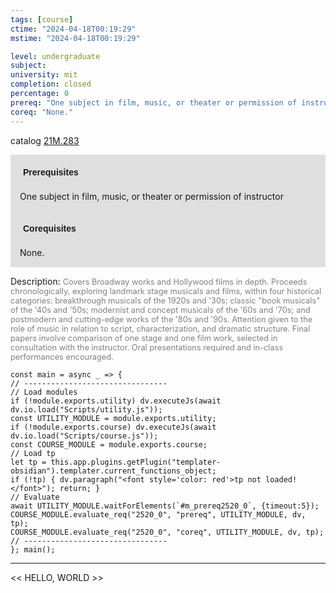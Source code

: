 ```yaml
---
tags: [course]
ctime: "2024-04-18T00:19:29"
mstime: "2024-04-18T00:19:29"

level: undergraduate
subject: 
university: mit
completion: closed
percentage: 0
prereq: "One subject in film, music, or theater or permission of instructor"
coreq: "None."
---
```


catalog [21M.283](http://student.mit.edu/catalog/m21Ma.html#21M.283)

<span style="display: block; padding: 15px; background-color: rgb(100, 100, 100, 0.2);"><font id="m_prereq2520_0" style="display: block; font-family: Arial, sans-serif; font-weight: bold; padding: 5px">Prerequisites</font><br><span id="prereq2520_0">One subject in film, music, or theater or permission of instructor</span></span>
<span style="display: block; padding: 15px; background-color: rgb(100, 100, 100, 0.2);"><font id="m_coreq2520_0" style="display: block; font-family: Arial, sans-serif; font-weight: bold; padding: 5px">Corequisites</font><br><span id="coreq2520_0">None.</span></span>

<font style="">Description:</font>
<font style="color: grey; font-size: 0.8rem;">Covers Broadway works and Hollywood films in depth. Proceeds chronologically, exploring landmark stage musicals and films, within four historical categories: breakthrough musicals of the 1920s and '30s; classic "book musicals" of the '40s and '50s; modernist and concept musicals of the '60s and '70s; and postmodern and cutting-edge works of the '80s and '90s. Attention given to the role of music in relation to script, characterization, and dramatic structure. Final papers involve comparison of one stage and one film work, selected in consultation with the instructor. Oral presentations required and in-class performances encouraged.</font>

```dataviewjs
const main = async _ => {
// --------------------------------
// Load modules
if (!module.exports.utility) dv.executeJs(await dv.io.load("Scripts/utility.js"));
const UTILITY_MODULE = module.exports.utility;
if (!module.exports.course) dv.executeJs(await dv.io.load("Scripts/course.js"));
const COURSE_MODULE = module.exports.course;
// Load tp
let tp = this.app.plugins.getPlugin("templater-obsidian").templater.current_functions_object;
if (!tp) { dv.paragraph("<font style='color: red'>tp not loaded!</font>"); return; }
// Evaluate
await UTILITY_MODULE.waitForElements(`#m_prereq2520_0`, {timeout:5});
COURSE_MODULE.evaluate_req("2520_0", "prereq", UTILITY_MODULE, dv, tp);
COURSE_MODULE.evaluate_req("2520_0", "coreq", UTILITY_MODULE, dv, tp);
// --------------------------------
}; main();
```

---

<< HELLO, WORLD >>
